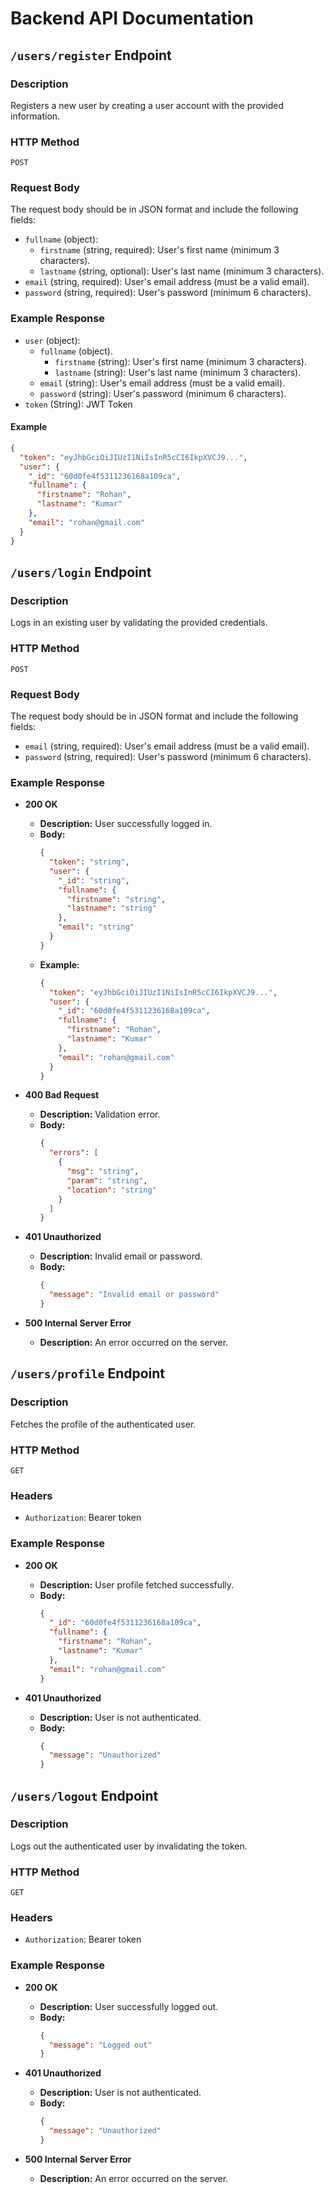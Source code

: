 # Backend API Documentation

## `/users/register` Endpoint

### Description

Registers a new user by creating a user account with the provided information.

### HTTP Method

`POST`

### Request Body

The request body should be in JSON format and include the following fields:

- `fullname` (object):
  - `firstname` (string, required): User's first name (minimum 3 characters).
  - `lastname` (string, optional): User's last name (minimum 3 characters).
- `email` (string, required): User's email address (must be a valid email).
- `password` (string, required): User's password (minimum 6 characters).

### Example Response

- `user` (object):
  - `fullname` (object).
    - `firstname` (string): User's first name (minimum 3 characters).
    - `lastname` (string): User's last name (minimum 3 characters).   
  - `email` (string): User's email address (must be a valid email).
  - `password` (string): User's password (minimum 6 characters).
- `token` (String): JWT Token

#### Example
```json
{
  "token": "eyJhbGciOiJIUzI1NiIsInR5cCI6IkpXVCJ9...",
  "user": {
    "_id": "60d0fe4f5311236168a109ca",
    "fullname": {
      "firstname": "Rohan",
      "lastname": "Kumar"
    },
    "email": "rohan@gmail.com"
  }
}
```

## `/users/login` Endpoint

### Description

Logs in an existing user by validating the provided credentials.

### HTTP Method

`POST`

### Request Body

The request body should be in JSON format and include the following fields:

- `email` (string, required): User's email address (must be a valid email).
- `password` (string, required): User's password (minimum 6 characters).

### Example Response

- **200 OK**
  - **Description:** User successfully logged in.
  - **Body:**
    ```json
    {
      "token": "string",
      "user": {
        "_id": "string",
        "fullname": {
          "firstname": "string",
          "lastname": "string"
        },
        "email": "string"
      }
    }
    ```
  - **Example:**
    ```json
    {
      "token": "eyJhbGciOiJIUzI1NiIsInR5cCI6IkpXVCJ9...",
      "user": {
        "_id": "60d0fe4f5311236168a109ca",
        "fullname": {
          "firstname": "Rohan",
          "lastname": "Kumar"
        },
        "email": "rohan@gmail.com"
      }
    }
    ```

- **400 Bad Request**
  - **Description:** Validation error.
  - **Body:**
    ```json
    {
      "errors": [
        {
          "msg": "string",
          "param": "string",
          "location": "string"
        }
      ]
    }
    ```

- **401 Unauthorized**
  - **Description:** Invalid email or password.
  - **Body:**
    ```json
    {
      "message": "Invalid email or password"
    }
    ```

- **500 Internal Server Error**
  - **Description:** An error occurred on the server.

## `/users/profile` Endpoint

### Description

Fetches the profile of the authenticated user.

### HTTP Method

`GET`

### Headers

- `Authorization`: Bearer token

### Example Response

- **200 OK**
  - **Description:** User profile fetched successfully.
  - **Body:**
    ```json
    {
      "_id": "60d0fe4f5311236168a109ca",
      "fullname": {
        "firstname": "Rohan",
        "lastname": "Kumar"
      },
      "email": "rohan@gmail.com"
    }
    ```

- **401 Unauthorized**
  - **Description:** User is not authenticated.
  - **Body:**
    ```json
    {
      "message": "Unauthorized"
    }
    ```

## `/users/logout` Endpoint

### Description

Logs out the authenticated user by invalidating the token.

### HTTP Method

`GET`

### Headers

- `Authorization`: Bearer token

### Example Response

- **200 OK**
  - **Description:** User successfully logged out.
  - **Body:**
    ```json
    {
      "message": "Logged out"
    }
    ```

- **401 Unauthorized**
  - **Description:** User is not authenticated.
  - **Body:**
    ```json
    {
      "message": "Unauthorized"
    }
    ```

- **500 Internal Server Error**
  - **Description:** An error occurred on the server.